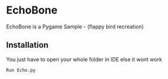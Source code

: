 # EchoBone

EchoBone is a Pygame Sample - (flappy bird recreation)

## Installation

You just have to open your whole folder in IDE else it wont work

```bash
Run Echo.py
